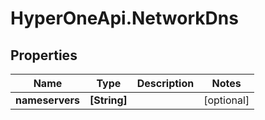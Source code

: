 # HyperOneApi.NetworkDns

## Properties

Name | Type | Description | Notes
------------ | ------------- | ------------- | -------------
**nameservers** | **[String]** |  | [optional] 


